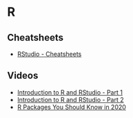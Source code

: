 # R 

## Cheatsheets
  * [RStudio - Cheatsheets](https://rstudio.com/resources/cheatsheets/)
## Videos
  * [Introduction to R and RStudio - Part 1](https://www.youtube.com/watch?v=lL0s1coNtRk)
  * [Introduction to R and RStudio - Part 2](https://www.youtube.com/watch?v=ZA28sOmq7nU)
  * [R Packages You Should Know in 2020](https://www.youtube.com/watch?v=Os9Um5GHj1w)
